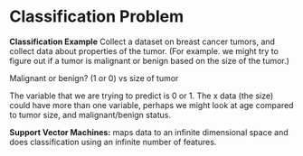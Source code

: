 # Classification Problem

**Classification Example**
Collect a dataset on breast cancer tumors, and collect data about properties of the tumor.  (For example. we might try to figure out if a tumor is malignant or benign based on the size of the tumor.)

Malignant or benign? (1 or 0) vs size of tumor

The variable that we are trying to predict is 0 or 1.  The x data (the size) could have more than one variable, perhaps we might look at age compared to tumor size, and malignant/benign status.  

**Support Vector Machines:** maps data to an infinite dimensional space and does classification using an infinite number of features.  
